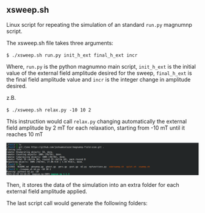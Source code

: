 ## xsweep.sh

Linux script for repeating the simulation of an standard `run.py` magnumnp script. 

The xsweep.sh file takes three arguments: 

`$ ./xsweep.sh run.py init_h_ext final_h_ext incr`

Where, `run.py` is the python magnumno main script, `init_h_ext` is the initial value of the external field amplitude desired for the sweep, `final_h_ext` is the final field amplitude value and `incr` is the integer change in amplitude desired.

z.B.

`$ ./xsweep.sh relax.py -10 10 2` 

This instruction would call `relax.py` changing automatically the external field amplitude by 2 mT for each relaxation, starting from -10 mT until it reaches 10 mT

![Simple call of xsweep.sh](../../assets/xsweep_001.png)


Then, it stores the data of the simulation into an extra folder for each external field amplitude applied. 


The last script call would generate the following folders:

